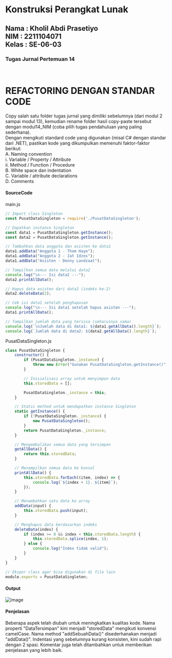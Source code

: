 <h1>Konstruksi Perangkat Lunak</h1>
<h2>Nama : Kholil Abdi Prasetiyo<br>NIM : 2211104071<br>Kelas : SE-06-03</h2>
<h3>Tugas Jurnal Pertemuan 14</h3>

<br>

# REFACTORING DENGAN STANDAR CODE
Copy salah satu folder tugas jurnal yang dimiliki sebelumnya (dari modul 2 sampai modul 13), kemudian rename folder hasil copy-paste tersebut dengan modul14_NIM (coba pilih tugas pendahuluan yang paling sederhana).  
Dengan mengikuti standard code yang digunakan (misal C# dengan standar dari .NET), pastikan kode yang dikumpulkan memenuhi faktor-faktor berikut:  
A. Naming convention  
i. Variable / Property / Attribute  
ii. Method / Function / Procedure  
B. White space dan indentation  
C. Variable / attribute declarations  
D. Comments  

#### SourceCode
main.js
```js
// Import class Singleton
const PusatDataSingleton = require('./PusatDataSingleton');

// Dapatkan instance Singleton
const data1 = PusatDataSingleton.getInstance();
const data2 = PusatDataSingleton.getInstance();

// Tambahkan data anggota dan asisten ke data1
data1.addData("Anggota 1 - Thom Haye");
data1.addData("Anggota 2 - Jat Idzes");
data1.addData("Asisten - Denny Landzaat");

// Tampilkan semua data melalui data2
console.log("\n--- Isi data2 ---");
data2.printAllData();

// Hapus data asisten dari data2 (indeks ke-2)
data2.deleteData(2);

// Cek isi data1 setelah penghapusan
console.log("\n--- Isi data1 setelah hapus asisten ---");
data1.printAllData();

// Tampilkan jumlah data yang tersisa (seharusnya sama)
console.log(`\nJumlah data di data1: ${data1.getAllData().length}`);
console.log(`Jumlah data di data2: ${data2.getAllData().length}`);
```

PusatDataSingleton.js
```js
class PusatDataSingleton {
    constructor() {
        if (PusatDataSingleton._instance) {
            throw new Error("Gunakan PusatDataSingleton.getInstance()");
        }

        // Inisialisasi array untuk menyimpan data
        this.storedData = [];

        PusatDataSingleton._instance = this;
    }

    // Static method untuk mendapatkan instance Singleton
    static getInstance() {
        if (!PusatDataSingleton._instance) {
            new PusatDataSingleton();
        }
        return PusatDataSingleton._instance;
    }

    // Mengembalikan semua data yang tersimpan
    getAllData() {
        return this.storedData;
    }

    // Menampilkan semua data ke konsol
    printAllData() {
        this.storedData.forEach((item, index) => {
            console.log(`${index + 1}. ${item}`);
        });
    }

    // Menambahkan satu data ke array
    addData(input) {
        this.storedData.push(input);
    }

    // Menghapus data berdasarkan indeks
    deleteData(index) {
        if (index >= 0 && index < this.storedData.length) {
            this.storedData.splice(index, 1);
        } else {
            console.log("Index tidak valid");
        }
    }
}

// Ekspor class agar bisa digunakan di file lain
module.exports = PusatDataSingleton;
```
#### Output
![image](https://github.com/user-attachments/assets/2e62770d-b414-47c3-87ea-48d9787d3ed4)

#### Penjelasan
Beberapa aspek telah diubah untuk meningkatkan kualitas kode. Nama properti "DataTersimpan" kini menjadi "storedData" mengikuti konvensi camelCase. Nama method "addSebuahData()" disederhanakan menjadi "addData()". Indentasi yang sebelumnya kurang konsisten, kini sudah rapi dengan 2 spasi. Komentar juga telah ditambahkan untuk memberikan penjelasan yang lebih baik.